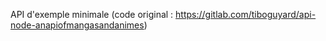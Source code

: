 API d'exemple minimale (code original : https://gitlab.com/tiboguyard/api-node-anapiofmangasandanimes)
